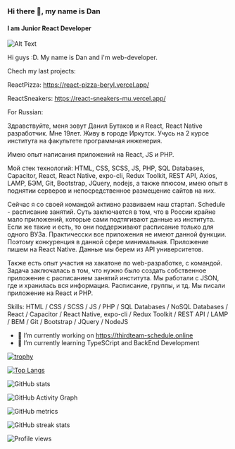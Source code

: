 ### Hi there 👋, my name is Dan
#### I am Junior React Developer

![Alt Text](https://media.giphy.com/media/aDS8SjVtS3Mwo/giphy.gif)

Hi guys :D. My name is Dan and i'm web-developer. 

Chech my last projects: 

ReactPizza:
https://react-pizza-beryl.vercel.app/

ReactSneakers:
https://react-sneakers-mu.vercel.app/


For Russian: 

Здравствуйте, меня зовут Данил Бутаков и я React, React Native разработчик. Мне 19лет. Живу в городе Иркутск. Учусь на 2 курсе института на факультете программная инженерия. 

Имею опыт написания приложений на React, JS и PHP. 

Мой стек технологий: HTML, CSS, SCSS, JS, PHP, SQL Databases, Capacitor, React, React Native, expo-cli, Redux Toolkit, REST API, Axios, LAMP,  БЭМ, Git, Bootstrap, JQuery, nodejs, а также плюсом, имею опыт в поднятии серверов и непосредственное размещение сайтов на них. 

Сейчас я со своей командой активно развиваем наш стартап. Schedule - расписание занятий. Суть заключается в том, что в России крайне мало приложений, которые сами подтягивают данные из института. Если же такие и есть, то они поддерживают расписание только для одного ВУЗа. Практичесски все приложения не имеют данной функции. Поэтому конкуренция в данной сфере минимальная. Приложение пишем на React Native. Данные мы берем из API университетов.

Также есть опыт участия на хакатоне по web-разработке, с командой. Задача заключалась в том, что
нужно было создать собственное приложение с расписанием занятий института. Мы работали с JSON, где и хранилась вся информация. Расписание, группы, и тд. Мы писали приложение на React и PHP.


Skills: HTML / CSS / SCSS / JS / PHP / SQL Databases / NoSQL Databases / React / Capacitor / React Native, expo-cli / Redux Toolkit / REST API / LAMP / BEM / Git / Bootstrap / JQuery / NodeJS

- 🔭 I’m currently working on https://thirdteam-schedule.online 
- 🌱 I’m currently learning TypeSCript and BackEnd Development 


[![trophy](https://github-profile-trophy.vercel.app/?username=danilbutakov)](https://github.com/ryo-ma/github-profile-trophy)

[![Top Langs](https://github-readme-stats.vercel.app/api/top-langs/?username=danilbutakov)](https://github.com/anuraghazra/github-readme-stats)

![GitHub stats](https://github-readme-stats.vercel.app/api?username=danilbutakov&show_icons=true&count_private=true)  

![GitHub Activity Graph](https://activity-graph.herokuapp.com/graph?username=danilbutakov)  

![GitHub metrics](https://metrics.lecoq.io/danilbutakov)  

![GitHub streak stats](https://github-readme-streak-stats.herokuapp.com/?user=danilbutakov)  

![Profile views](https://gpvc.arturio.dev/danilbutakov)  

